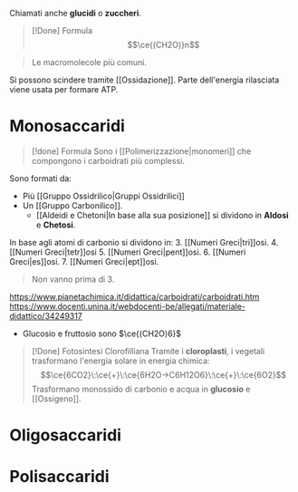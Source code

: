 Chiamati anche **glucidi** o **zuccheri**.
>[!Done] Formula
>$$\ce{(CH2O)}n$$

>Le macromolecole più comuni.

Si possono scindere tramite [[Ossidazione]]. Parte dell'energia rilasciata viene usata per formare ATP.
# Monosaccaridi
>[!done] Formula
>Sono i [[Polimerizzazione|monomeri]] che compongono i carboidrati più complessi.

Sono formati da:
- Più [[Gruppo Ossidrilico|Gruppi Ossidrilici]]
- Un [[Gruppo Carbonilico]].
	- [[Aldeidi e Chetoni|In base alla sua posizione]] si dividono in **Aldosi** e **Chetosi**.

In base agli atomi di carbonio si dividono in:
3. [[Numeri Greci|tri]]osi.
4. [[Numeri Greci|tetr]]osi
5. [[Numeri Greci|pent]]osi.
6. [[Numeri Greci|es]]osi.
7. [[Numeri Greci|ept]]osi.
>Non vanno prima di $3$.









https://www.pianetachimica.it/didattica/carboidrati/carboidrati.htm
https://www.docenti.unina.it/webdocenti-be/allegati/materiale-didattico/34249317
- Glucosio e fruttosio sono $\ce{(CH2O)6}$


>[!Done] Fotosintesi Clorofilliana
>Tramite i __cloroplasti__, i vegetali trasformano l'energia solare in energia chimica:
>$$\ce{6CO2}\:\ce{+}\:\ce{6H2O->C6H12O6}\:\ce{+}\:\ce{6O2}$$
>Trasformano monossido di carbonio e acqua in **glucosio** e [[Ossigeno]].
# Oligosaccaridi

# Polisaccaridi  